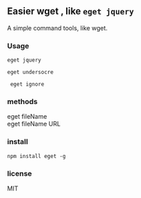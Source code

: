## Easier wget , like ``` eget jquery  ```

A simple command tools, like wget.

### Usage

``` eget jquery ```

``` eget undersocre ```

``` eget ignore``` 

### methods
eget fileName  
eget fileName  URL


### install
``` npm install eget -g ```

### license
MIT




